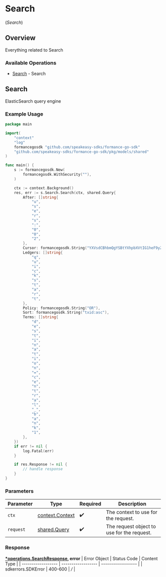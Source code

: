 # Search
(*Search*)

## Overview

Everything related to Search

### Available Operations

* [Search](#search) - Search

## Search

ElasticSearch query engine

### Example Usage

```go
package main

import(
	"context"
	"log"
	formancegosdk "github.com/speakeasy-sdks/formance-go-sdk"
	"github.com/speakeasy-sdks/formance-go-sdk/pkg/models/shared"
)

func main() {
    s := formancegosdk.New(
        formancegosdk.WithSecurity(""),
    )

    ctx := context.Background()
    res, err := s.Search.Search(ctx, shared.Query{
        After: []string{
            "u",
            "s",
            "e",
            "r",
            "s",
            ":",
            "0",
            "0",
            "2",
        },
        Cursor: formancegosdk.String("YXVsdCBhbmQgYSBtYXhpbXVtIG1heF9yZXN1bHRzLol="),
        Ledgers: []string{
            "q",
            "u",
            "i",
            "c",
            "k",
            "s",
            "t",
            "a",
            "r",
            "t",
        },
        Policy: formancegosdk.String("OR"),
        Sort: formancegosdk.String("txid:asc"),
        Terms: []string{
            "d",
            "e",
            "s",
            "t",
            "i",
            "n",
            "a",
            "t",
            "i",
            "o",
            "n",
            "=",
            "c",
            "e",
            "n",
            "t",
            "r",
            "a",
            "l",
            "_",
            "b",
            "a",
            "n",
            "k",
            "1",
        },
    })
    if err != nil {
        log.Fatal(err)
    }

    if res.Response != nil {
        // handle response
    }
}
```

### Parameters

| Parameter                                             | Type                                                  | Required                                              | Description                                           |
| ----------------------------------------------------- | ----------------------------------------------------- | ----------------------------------------------------- | ----------------------------------------------------- |
| `ctx`                                                 | [context.Context](https://pkg.go.dev/context#Context) | :heavy_check_mark:                                    | The context to use for the request.                   |
| `request`                                             | [shared.Query](../../pkg/models/shared/query.md)      | :heavy_check_mark:                                    | The request object to use for the request.            |


### Response

**[*operations.SearchResponse](../../pkg/models/operations/searchresponse.md), error**
| Error Object       | Status Code        | Content Type       |
| ------------------ | ------------------ | ------------------ |
| sdkerrors.SDKError | 400-600            | */*                |
